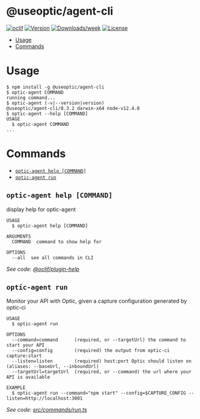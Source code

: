 @useoptic/agent-cli
===================



[![oclif](https://img.shields.io/badge/cli-oclif-brightgreen.svg)](https://oclif.io)
[![Version](https://img.shields.io/npm/v/@useoptic/agent-cli.svg)](https://npmjs.org/package/@useoptic/agent-cli)
[![Downloads/week](https://img.shields.io/npm/dw/@useoptic/agent-cli.svg)](https://npmjs.org/package/@useoptic/agent-cli)
[![License](https://img.shields.io/npm/l/@useoptic/agent-cli.svg)](https://github.com/opticdev/optic/blob/master/package.json)

<!-- toc -->
* [Usage](#usage)
* [Commands](#commands)
<!-- tocstop -->
# Usage
<!-- usage -->
```sh-session
$ npm install -g @useoptic/agent-cli
$ optic-agent COMMAND
running command...
$ optic-agent (-v|--version|version)
@useoptic/agent-cli/8.3.2 darwin-x64 node-v12.4.0
$ optic-agent --help [COMMAND]
USAGE
  $ optic-agent COMMAND
...
```
<!-- usagestop -->
# Commands
<!-- commands -->
* [`optic-agent help [COMMAND]`](#optic-agent-help-command)
* [`optic-agent run`](#optic-agent-run)

## `optic-agent help [COMMAND]`

display help for optic-agent

```
USAGE
  $ optic-agent help [COMMAND]

ARGUMENTS
  COMMAND  command to show help for

OPTIONS
  --all  see all commands in CLI
```

_See code: [@oclif/plugin-help](https://github.com/oclif/plugin-help/blob/v3.1.0/src/commands/help.ts)_

## `optic-agent run`

Monitor your API with Optic, given a capture configuration generated by optic-ci

```
USAGE
  $ optic-agent run

OPTIONS
  --command=command      (required, or --targetUrl) the command to start your API
  --config=config        (required) the output from optic-ci capture:start
  --listen=listen        (required) host:port Optic should listen on (aliases: --baseUrl, --inboundUrl)
  --targetUrl=targetUrl  (required, or --command) the url where your API is available

EXAMPLE
  $ optic-agent run --command="npm start" --config=$CAPTURE_CONFIG --listen=http://localhost:3001
```

_See code: [src/commands/run.ts](https://github.com/useoptic/optic-package/blob/v8.3.2/src/commands/run.ts)_
<!-- commandsstop -->
